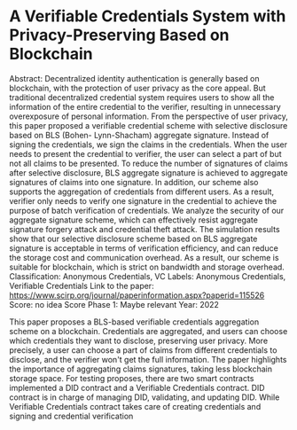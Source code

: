 # A Verifiable Credentials System with Privacy-Preserving Based on Blockchain

Abstract: Decentralized identity authentication is generally based on blockchain, with the protection of user privacy as the core appeal. But traditional decentralized credential system requires users to show all the information of the entire credential to the verifier, resulting in unnecessary overexposure of personal information. From the perspective of user privacy, this paper proposed a verifiable credential scheme with selective disclosure based on BLS (Bohen- Lynn-Shacham) aggregate signature. Instead of signing the credentials, we sign the claims in the credentials. When the user needs to present the credential to verifier, the user can select a part of but not all claims to be presented. To reduce the number of signatures of claims after selective disclosure, BLS aggregate signature is achieved to aggregate signatures of claims into one signature. In addition, our scheme also supports the aggregation of credentials from different users. As a result, verifier only needs to verify one signature in the credential to achieve the purpose of batch verification of credentials. We analyze the security of our aggregate signature scheme, which can effectively resist aggregate signature forgery attack and credential theft attack. The simulation results show that our selective disclosure scheme based on BLS aggregate signature is acceptable in terms of verification efficiency, and can reduce the storage cost and communication overhead. As a result, our scheme is suitable for blockchain, which is strict on bandwidth and storage overhead.
Classification: Anonymous Credentials, VC
Labels: Anonymous Credentials, Verifiable Credentials
Link to the paper: https://www.scirp.org/journal/paperinformation.aspx?paperid=115526
Score: no idea
Score Phase 1: Maybe relevant
Year: 2022

This paper proposes a BLS-based verifiable credentials aggregation scheme on a blockchain. Credentials are aggregated, and users can choose which credentials they want to disclose, preserving user privacy.
More precisely, a user can choose a part of claims from different credentials to disclose, and the verifier won't get the full information.
The paper highlights the importance of aggregating claims signatures, taking less blockchain storage space.
For testing proposes, there are two smart contracts implemented a DID contract and a Verifiable Credentials contract.
DID contract is in charge of managing DID, validating, and updating DID. While Verifiable Credentials contract takes care of creating credentials and signing and credential verification